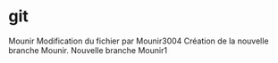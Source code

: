 # git

Mounir
Modification du fichier par Mounir3004
Création de la nouvelle branche Mounir.
Nouvelle branche Mounir1
